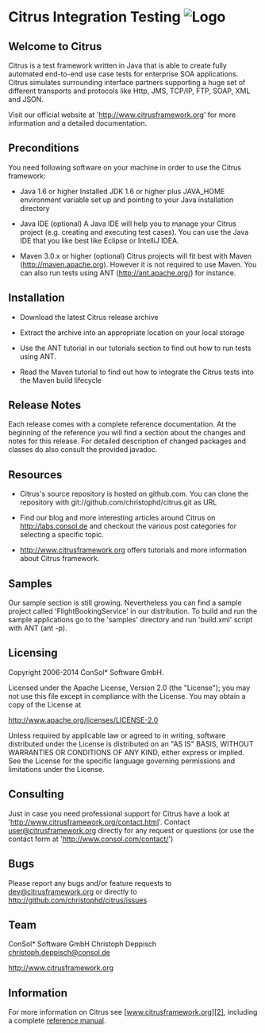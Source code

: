 Citrus Integration Testing ![Logo][1]
==============

Welcome to Citrus
---------

Citrus is a test framework written in Java that is able to create
fully automated end-to-end use case tests for enterprise SOA
applications. Citrus simulates surrounding interface partners
supporting a huge set of different transports and protocols like
Http, JMS, TCP/IP, FTP, SOAP, XML and JSON.

Visit our official website at 'http://www.citrusframework.org'
for more information and a detailed documentation.

Preconditions
---------

You need following software on your machine in order to use the
Citrus framework:

* Java 1.6 or higher
Installed JDK 1.6 or higher plus JAVA_HOME environment variable set
up and pointing to your Java installation directory

* Java IDE (optional)
A Java IDE will help you to manage your Citrus project (e.g. creating
and executing test cases). You can use the Java IDE that you like best
like Eclipse or IntelliJ IDEA.

* Maven 3.0.x or higher (optional)
Citrus projects will fit best with Maven (http://maven.apache.org).
However it is not required to use Maven. You can also run tests using
ANT (http://ant.apache.org/) for instance.
   
Installation
---------

* Download the latest Citrus release archive

* Extract the archive into an appropriate location on your local storage

* Use the ANT tutorial in our tutorials section to find out how to run
tests using ANT.

* Read the Maven tutorial to find out how to integrate the Citrus tests
into the Maven build lifecycle

Release Notes
---------

Each release comes with a complete reference documentation. At the beginning of
the reference you will find a section about the changes and notes for this release. For detailed 
description of changed packages and classes do also consult the provided javadoc.

Resources
---------

* Citrus's source repository is hosted on github.com. You can clone the
repository with git://github.com/christophd/citrus.git as URL

* Find our blog and more interesting articles around Citrus on
http://labs.consol.de and checkout the various post categories for
selecting a specific topic.

* http://www.citrusframework.org offers tutorials and more information about
Citrus framework.

Samples
---------

Our sample section is still growing. Nevertheless you can find a sample
project called 'FlightBookingService' in our distribution. To build and
run the sample applications go to the 'samples' directory and run 'build.xml'
script with ANT (ant -p).

Licensing
---------
  
Copyright 2006-2014 ConSol* Software GmbH.

Licensed under the Apache License, Version 2.0 (the "License");
you may not use this file except in compliance with the License.
You may obtain a copy of the License at

  http://www.apache.org/licenses/LICENSE-2.0

Unless required by applicable law or agreed to in writing, software
distributed under the License is distributed on an "AS IS" BASIS,
WITHOUT WARRANTIES OR CONDITIONS OF ANY KIND, either express or implied.
See the License for the specific language governing permissions and
limitations under the License.
  
Consulting
---------

Just in case you need professional support for Citrus have a look at
'http://www.citrusframework.org/contact.html'.
Contact user@citrusframework.org directly for any request or questions
(or use the contact form at 'http://www.consol.com/contact/')

Bugs
---------

Please report any bugs and/or feature requests to dev@citrusframework.org
or directly to http://github.com/christophd/citrus/issues
  
Team
---------

ConSol* Software GmbH
Christoph Deppisch
christoph.deppisch@consol.de

http://www.citrusframework.org

Information
---------

For more information on Citrus see [www.citrusframework.org][2], including
a complete [reference manual][3].

 [1]: http://www.citrusframework.org/images/brand_logo.png "Citrus"
 [2]: http://www.citrusframework.org
 [3]: http://www.citrusframework.org/reference/html/
